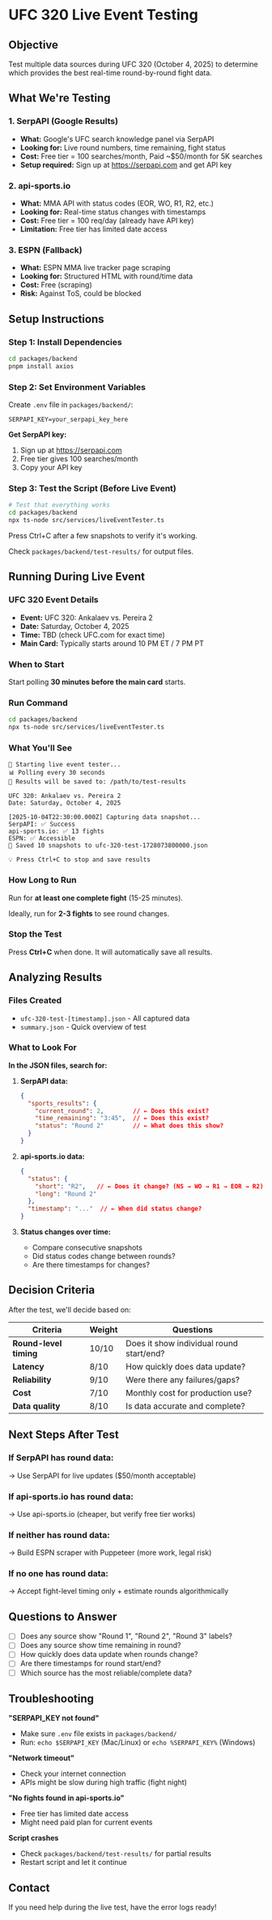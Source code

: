 # UFC 320 Live Event Testing

## Objective
Test multiple data sources during UFC 320 (October 4, 2025) to determine which provides the best real-time round-by-round fight data.

## What We're Testing

### 1. SerpAPI (Google Results)
- **What:** Google's UFC search knowledge panel via SerpAPI
- **Looking for:** Live round numbers, time remaining, fight status
- **Cost:** Free tier = 100 searches/month, Paid ~$50/month for 5K searches
- **Setup required:** Sign up at https://serpapi.com and get API key

### 2. api-sports.io
- **What:** MMA API with status codes (EOR, WO, R1, R2, etc.)
- **Looking for:** Real-time status changes with timestamps
- **Cost:** Free tier = 100 req/day (already have API key)
- **Limitation:** Free tier has limited date access

### 3. ESPN (Fallback)
- **What:** ESPN MMA live tracker page scraping
- **Looking for:** Structured HTML with round/time data
- **Cost:** Free (scraping)
- **Risk:** Against ToS, could be blocked

## Setup Instructions

### Step 1: Install Dependencies
```bash
cd packages/backend
pnpm install axios
```

### Step 2: Set Environment Variables
Create `.env` file in `packages/backend/`:
```env
SERPAPI_KEY=your_serpapi_key_here
```

**Get SerpAPI key:**
1. Sign up at https://serpapi.com
2. Free tier gives 100 searches/month
3. Copy your API key

### Step 3: Test the Script (Before Live Event)
```bash
# Test that everything works
cd packages/backend
npx ts-node src/services/liveEventTester.ts
```

Press Ctrl+C after a few snapshots to verify it's working.

Check `packages/backend/test-results/` for output files.

## Running During Live Event

### UFC 320 Event Details
- **Event:** UFC 320: Ankalaev vs. Pereira 2
- **Date:** Saturday, October 4, 2025
- **Time:** TBD (check UFC.com for exact time)
- **Main Card:** Typically starts around 10 PM ET / 7 PM PT

### When to Start
Start polling **30 minutes before the main card** starts.

### Run Command
```bash
cd packages/backend
npx ts-node src/services/liveEventTester.ts
```

### What You'll See
```
🚀 Starting live event tester...
📊 Polling every 30 seconds
📁 Results will be saved to: /path/to/test-results

UFC 320: Ankalaev vs. Pereira 2
Date: Saturday, October 4, 2025

[2025-10-04T22:30:00.000Z] Capturing data snapshot...
SerpAPI: ✅ Success
api-sports.io: ✅ 13 fights
ESPN: ✅ Accessible
💾 Saved 10 snapshots to ufc-320-test-1728073800000.json

💡 Press Ctrl+C to stop and save results
```

### How Long to Run
Run for **at least one complete fight** (15-25 minutes).

Ideally, run for **2-3 fights** to see round changes.

### Stop the Test
Press **Ctrl+C** when done. It will automatically save all results.

## Analyzing Results

### Files Created
- `ufc-320-test-[timestamp].json` - All captured data
- `summary.json` - Quick overview of test

### What to Look For

**In the JSON files, search for:**

1. **SerpAPI data:**
   ```json
   {
     "sports_results": {
       "current_round": 2,        // ← Does this exist?
       "time_remaining": "3:45",  // ← Does this exist?
       "status": "Round 2"        // ← What does this show?
     }
   }
   ```

2. **api-sports.io data:**
   ```json
   {
     "status": {
       "short": "R2",   // ← Does it change? (NS → WO → R1 → EOR → R2)
       "long": "Round 2"
     },
     "timestamp": "..."  // ← When did status change?
   }
   ```

3. **Status changes over time:**
   - Compare consecutive snapshots
   - Did status codes change between rounds?
   - Are there timestamps for changes?

## Decision Criteria

After the test, we'll decide based on:

| Criteria | Weight | Questions |
|----------|--------|-----------|
| **Round-level timing** | 10/10 | Does it show individual round start/end? |
| **Latency** | 8/10 | How quickly does data update? |
| **Reliability** | 9/10 | Were there any failures/gaps? |
| **Cost** | 7/10 | Monthly cost for production use? |
| **Data quality** | 8/10 | Is data accurate and complete? |

## Next Steps After Test

### If SerpAPI has round data:
→ Use SerpAPI for live updates ($50/month acceptable)

### If api-sports.io has round data:
→ Use api-sports.io (cheaper, but verify free tier works)

### If neither has round data:
→ Build ESPN scraper with Puppeteer (more work, legal risk)

### If no one has round data:
→ Accept fight-level timing only + estimate rounds algorithmically

## Questions to Answer

- [ ] Does any source show "Round 1", "Round 2", "Round 3" labels?
- [ ] Does any source show time remaining in round?
- [ ] How quickly does data update when rounds change?
- [ ] Are there timestamps for round start/end?
- [ ] Which source has the most reliable/complete data?

## Troubleshooting

**"SERPAPI_KEY not found"**
- Make sure `.env` file exists in `packages/backend/`
- Run: `echo $SERPAPI_KEY` (Mac/Linux) or `echo %SERPAPI_KEY%` (Windows)

**"Network timeout"**
- Check your internet connection
- APIs might be slow during high traffic (fight night)

**"No fights found in api-sports.io"**
- Free tier has limited date access
- Might need paid plan for current events

**Script crashes**
- Check `packages/backend/test-results/` for partial results
- Restart script and let it continue

## Contact

If you need help during the live test, have the error logs ready!
